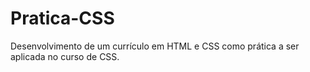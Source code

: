 # Pratica-CSS

Desenvolvimento de um currículo em HTML e CSS como prática a ser aplicada no curso de CSS.